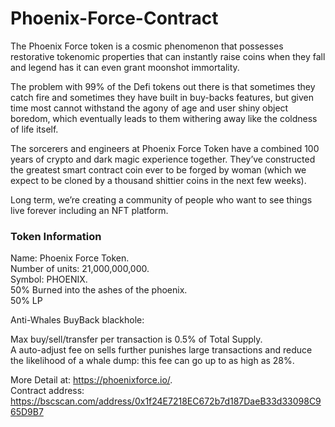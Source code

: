 # Phoenix-Force-Contract
The Phoenix Force token is a cosmic phenomenon that possesses restorative tokenomic properties that can instantly raise coins when they fall and legend has it can even grant moonshot immortality.



The problem with 99% of the Defi tokens out there is that sometimes they catch fire and sometimes they have built in buy-backs features, but given time most cannot withstand the agony of age and user shiny object boredom, which eventually leads to them withering away like the coldness of life itself.

The sorcerers and engineers at Phoenix Force Token have a combined 100 years of crypto and dark magic experience together. They’ve constructed the greatest smart contract coin ever to be forged by woman (which we expect to be cloned by a thousand shittier coins in the next few weeks).

Long term, we’re creating a community of people who want to see things live forever including an NFT platform.

### Token Information  
Name: Phoenix Force Token.  
Number of units: 21,000,000,000.  
Symbol: PHOENIX.  
50% Burned into the ashes of the phoenix.  
50% LP  

Anti-Whales BuyBack blackhole:

Max buy/sell/transfer per transaction is 0.5% of Total Supply.  
A auto-adjust fee on sells further punishes large transactions and reduce the likelihood of a whale dump: this fee can go up to as high as 28%.  


More Detail at: https://phoenixforce.io/.  
Contract address: https://bscscan.com/address/0x1f24E7218EC672b7d187DaeB33d33098C965D9B7
